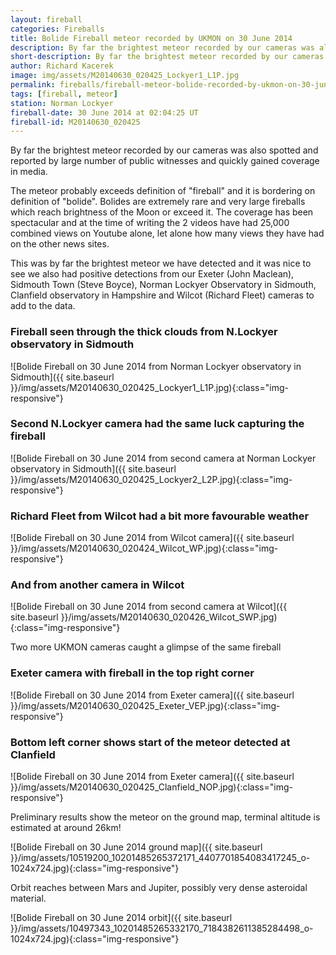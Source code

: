 ```yaml
---
layout: fireball
categories: Fireballs
title: Bolide Fireball meteor recorded by UKMON on 30 June 2014
description: By far the brightest meteor recorded by our cameras was also spotted and reported by large number of public
short-description: By far the brightest meteor recorded by our cameras was also spotted and reported by large number of public
author: Richard Kacerek
image: img/assets/M20140630_020425_Lockyer1_L1P.jpg
permalink: fireballs/fireball-meteor-bolide-recorded-by-ukmon-on-30-june-2014/
tags: [fireball, meteor]
station: Norman Lockyer
fireball-date: 30 June 2014 at 02:04:25 UT
fireball-id: M20140630_020425
---
```


By far the brightest meteor recorded by our cameras was also spotted and reported by large number of public witnesses and quickly gained coverage in media.

The meteor probably exceeds definition of "fireball" and it is bordering on definition of "bolide". Bolides are extremely rare and very large fireballs which reach brightness of the Moon or exceed it.
The coverage has been spectacular and at the time of writing the 2 videos have had 25,000 combined views on Youtube alone, let alone how many views they have had on the other news sites.

This was by far the brightest meteor we have detected and it was nice to see we also had positive detections from our Exeter (John Maclean), Sidmouth Town (Steve Boyce), Norman Lockyer Observatory in Sidmouth, Clanfield observatory in Hampshire and Wilcot (Richard Fleet) cameras to add to the data.

### Fireball seen through the thick clouds from N.Lockyer observatory in Sidmouth ###

![Bolide Fireball on 30 June 2014 from Norman Lockyer observatory in Sidmouth]({{ site.baseurl }}/img/assets/M20140630_020425_Lockyer1_L1P.jpg){:class="img-responsive"}

### Second N.Lockyer camera had the same luck capturing the fireball ###

![Bolide Fireball on 30 June 2014 from second camera at Norman Lockyer observatory in Sidmouth]({{ site.baseurl }}/img/assets/M20140630_020425_Lockyer2_L2P.jpg){:class="img-responsive"}

### Richard Fleet from Wilcot had a bit more favourable weather ###

![Bolide Fireball on 30 June 2014 from Wilcot camera]({{ site.baseurl }}/img/assets/M20140630_020424_Wilcot_WP.jpg){:class="img-responsive"}

### And from another camera in Wilcot ###

![Bolide Fireball on 30 June 2014 from second camera at Wilcot]({{ site.baseurl }}/img/assets/M20140630_020426_Wilcot_SWP.jpg){:class="img-responsive"}

Two more UKMON cameras caught a glimpse of the same fireball

### Exeter camera with fireball in the top right corner ###

![Bolide Fireball on 30 June 2014 from Exeter camera]({{ site.baseurl }}/img/assets/M20140630_020425_Exeter_VEP.jpg){:class="img-responsive"}

### Bottom left corner shows start of the meteor detected at Clanfield ###

![Bolide Fireball on 30 June 2014 from Exeter camera]({{ site.baseurl }}/img/assets/M20140630_020425_Clanfield_NOP.jpg){:class="img-responsive"}

Preliminary results show the meteor on the ground map, terminal altitude is estimated at around 26km!

![Bolide Fireball on 30 June 2014 ground map]({{ site.baseurl }}/img/assets/10519200_10201485265372171_4407701854083417245_o-1024x724.jpg){:class="img-responsive"}

Orbit reaches between Mars and Jupiter, possibly very dense asteroidal material.

![Bolide Fireball on 30 June 2014 orbit]({{ site.baseurl }}/img/assets/10497343_10201485265332170_7184382611385284498_o-1024x724.jpg){:class="img-responsive"}
